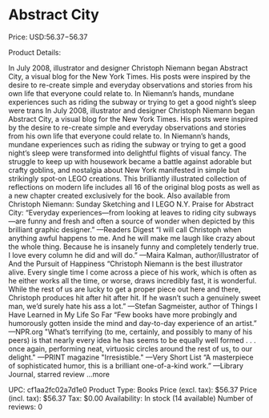 # Abstract City

Price: USD:$56.37-$56.37

Product Details:

In July 2008, illustrator and designer Christoph Niemann began Abstract City, a visual blog for the New York Times. His posts were inspired by the desire to re-create simple and everyday observations and stories from his own life that everyone could relate to. In Niemann’s hands, mundane experiences such as riding the subway or trying to get a good night’s sleep were trans In July 2008, illustrator and designer Christoph Niemann began Abstract City, a visual blog for the New York Times. His posts were inspired by the desire to re-create simple and everyday observations and stories from his own life that everyone could relate to. In Niemann’s hands, mundane experiences such as riding the subway or trying to get a good night’s sleep were transformed into delightful flights of visual fancy. The struggle to keep up with housework became a battle against adorable but crafty goblins, and nostalgia about New York manifested in simple but strikingly spot-on LEGO creations. This brilliantly illustrated collection of reflections on modern life includes all 16 of the original blog posts as well as a new chapter created exclusively for the book. Also available from Christoph Niemann: Sunday Sketching and I LEGO N.Y. Praise for Abstract City: “Everyday experiences—from looking at leaves to riding city subways—are funny and fresh and often a source of wonder when depicted by this brilliant graphic designer.” —Readers Digest “I will call Christoph when anything awful happens to me. And he will make me laugh like crazy about the whole thing. Because he is insanely funny and completely tenderly true. I love every column he did and will do.” —Maira Kalman, author/illustrator of And the Pursuit of Happiness “Christoph Niemann is the best illustrator alive. Every single time I come across a piece of his work, which is often as he either works all the time, or worse, draws incredibly fast, it is wonderful. While the rest of us are lucky to get a proper piece out here and there, Christoph produces hit after hit after hit. If he wasn’t such a genuinely sweet man, we’d surely hate his ass a lot.” —Stefan Sagmeister, author of Things I Have Learned in My Life So Far “Few books have more probingly and humorously gotten inside the mind and day-to-day experience of an artist.” —NPR.org "What’s terrifying (to me, certainly, and possibly to many of his peers) is that nearly every idea he has seems to be equally well formed . . . once again, performing neat, virtuosic circles around the rest of us, to our delight." —PRINT magazine "Irresistible." —Very Short List “A masterpiece of sophisticated humor, this is a brilliant one-of-a-kind work.” —Library Journal, starred review ...more

UPC: cf1aa2fc02a7d1e0
Product Type: Books
Price (excl. tax): $56.37
Price (incl. tax): $56.37
Tax: $0.00
Availability: In stock (14 available)
Number of reviews: 0